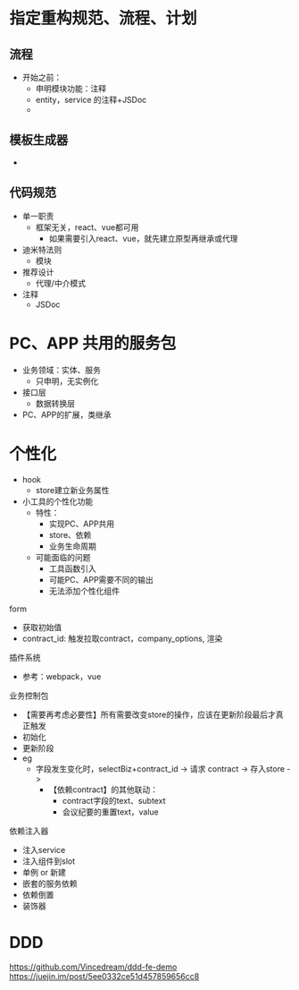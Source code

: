 # 指定重构规范、流程、计划
## 流程
- 开始之前：
  - 申明模块功能：注释
  - entity，service 的注释+JSDoc
  - 
## 模板生成器
- 

## 代码规范
- 单一职责
  - 框架无关，react、vue都可用
    - 如果需要引入react、vue，就先建立原型再继承或代理
- 迪米特法则
  - 模块
- 推荐设计
  - 代理/中介模式
- 注释
  - JSDoc

  


# PC、APP 共用的服务包
  - 业务领域：实体、服务
    - 只申明，无实例化
  - 接口层
    - 数据转换层
  - PC、APP的扩展，类继承
  

# 个性化
- hook
  - store建立新业务属性
- 小工具的个性化功能
  - 特性：
    - 实现PC、APP共用
    - store、依赖
    - 业务生命周期
  - 可能面临的问题
    - 工具函数引入
    - 可能PC、APP需要不同的输出
    - 无法添加个性化组件



form
  - 获取初始值
  - contract_id: 触发拉取contract，company_options, 渲染

插件系统
 - 参考：webpack，vue

业务控制包
 - 【需要再考虑必要性】所有需要改变store的操作，应该在更新阶段最后才真正触发
 - 初始化
 - 更新阶段
  - eg
    - 字段发生变化时，selectBiz+contract_id -> 请求 contract -> 存入store ->
      - 【依赖contract】的其他联动：
        - contract字段的text、subtext
        - 会议纪要的重置text，value


依赖注入器
- 注入service
- 注入组件到slot
- 单例 or 新建
- 嵌套的服务依赖
- 依赖倒置
- 装饰器


# DDD
https://github.com/Vincedream/ddd-fe-demo
https://juejin.im/post/5ee0332ce51d457859656cc8
